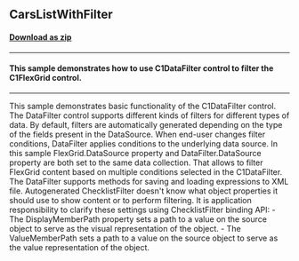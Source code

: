 ## CarsListWithFilter
#### [Download as zip](https://minhaskamal.github.io/DownGit/#/home?url=https://github.com/GrapeCity/ComponentOne-WinForms-Samples/tree/master/NetFramework\DataFilter\VB\CarsListWithFilter)
____
#### This sample demonstrates how to use C1DataFilter control to filter the C1FlexGrid control. 
____
This sample demonstrates basic functionality of the C1DataFilter control. The DataFilter control supports different kinds of filters for different types of data. By default, filters are automatically generated depending on the type of the fields present in the DataSource. When end-user changes filter conditions, DataFilter applies conditions to the underlying data source. In this sample FlexGrid.DataSource property and DataFilter.DataSource property are both set to the same data collection. That allows to filter FlexGrid content based on multiple conditions selected in the C1DataFilter. The DataFilter supports methods for saving and loading expressions to XML file. Autogenerated ChecklistFilter doesn't know what object properties it should use to show content or to perform filtering. It is application responsibility to clarify these settings using ChecklistFilter binding API: - The DisplayMemberPath property sets a path to a value on the source object to serve as the visual representation of the object. - The ValueMemberPath sets a path to a value on the source object to serve as the value representation of the object. 



